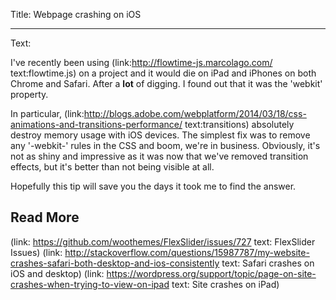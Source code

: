 Title: Webpage crashing on iOS

----

Text: 

I've recently been using (link:http://flowtime-js.marcolago.com/ text:flowtime.js) on a project and it would die on iPad and iPhones on both Chrome and Safari. After a **lot** of digging. I found out that it was the 'webkit' property.

In particular, (link:http://blogs.adobe.com/webplatform/2014/03/18/css-animations-and-transitions-performance/ text:transitions) absolutely destroy memory usage with iOS devices. The simplest fix was to remove any '-webkit-' rules in the CSS and boom, we're in business. Obviously, it's not as shiny and impressive as it was now that we've removed transition effects, but it's better than not being visible at all.

Hopefully this tip will save you the days it took me to find the answer.


## Read More

(link: https://github.com/woothemes/FlexSlider/issues/727 text: FlexSlider Issues)
(link: http://stackoverflow.com/questions/15987787/my-website-crashes-safari-both-desktop-and-ios-consistently text: Safari crashes on iOS and desktop)
(link: https://wordpress.org/support/topic/page-on-site-crashes-when-trying-to-view-on-ipad text: Site crashes on iPad)

